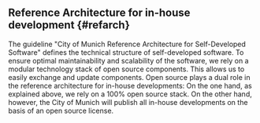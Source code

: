 
## Reference Architecture for in-house development {#refarch}

The guideline "City of Munich Reference Architecture for Self-Developed Software" defines the technical structure of self-developed software.
To ensure optimal maintainability and scalability of the software, we rely on a modular technology stack of open source components.
This allows us to easily exchange and update components.
Open source plays a dual role in the reference architecture for in-house developments:
On the one hand, as explained above, we rely on a 100% open source stack.
On the other hand, however, the City of Munich will publish all in-house developments on the basis of an open source license.

